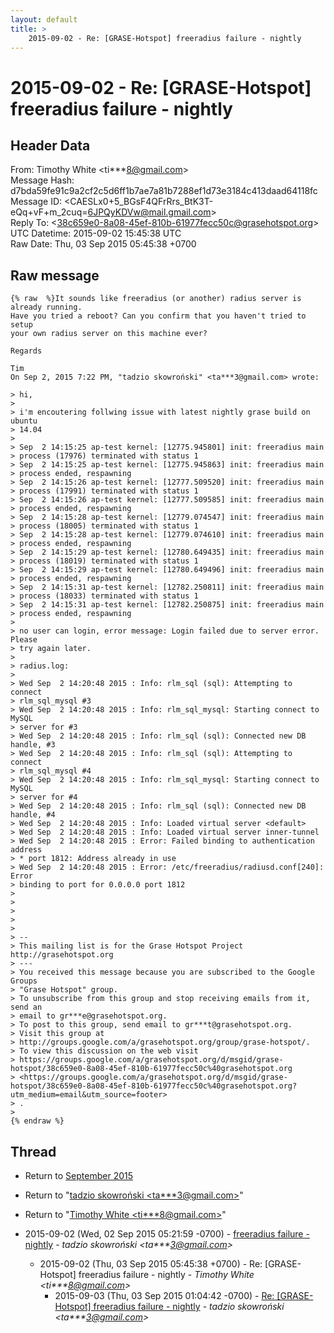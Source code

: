```yaml
---
layout: default
title: >
    2015-09-02 - Re: [GRASE-Hotspot] freeradius failure - nightly
---
```


# 2015-09-02 - Re: [GRASE-Hotspot] freeradius failure - nightly

## Header Data

From: Timothy White \<ti***8@gmail.com\><br>
Message Hash: d7bda59fe91c9a2cf2c5d6ff1b7ae7a81b7288ef1d73e3184c413daad64118fc<br>
Message ID: \<CAESLx0+5_BGsF4QFrRrs_BtK3T-eQq+vF+m_2cuq=6JPQyKDVw@mail.gmail.com\><br>
Reply To: \<38c659e0-8a08-45ef-810b-61977fecc50c@grasehotspot.org\><br>
UTC Datetime: 2015-09-02 15:45:38 UTC<br>
Raw Date: Thu, 03 Sep 2015 05:45:38 +0700<br>

## Raw message

```
{% raw  %}It sounds like freeradius (or another) radius server is already running.
Have you tried a reboot? Can you confirm that you haven't tried to setup
your own radius server on this machine ever?

Regards

Tim
On Sep 2, 2015 7:22 PM, "tadzio skowroński" <ta***3@gmail.com> wrote:

> hi,
>
> i'm encoutering follwing issue with latest nightly grase build on ubuntu
> 14.04
>
> Sep  2 14:15:25 ap-test kernel: [12775.945801] init: freeradius main
> process (17976) terminated with status 1
> Sep  2 14:15:25 ap-test kernel: [12775.945863] init: freeradius main
> process ended, respawning
> Sep  2 14:15:26 ap-test kernel: [12777.509520] init: freeradius main
> process (17991) terminated with status 1
> Sep  2 14:15:26 ap-test kernel: [12777.509585] init: freeradius main
> process ended, respawning
> Sep  2 14:15:28 ap-test kernel: [12779.074547] init: freeradius main
> process (18005) terminated with status 1
> Sep  2 14:15:28 ap-test kernel: [12779.074610] init: freeradius main
> process ended, respawning
> Sep  2 14:15:29 ap-test kernel: [12780.649435] init: freeradius main
> process (18019) terminated with status 1
> Sep  2 14:15:29 ap-test kernel: [12780.649496] init: freeradius main
> process ended, respawning
> Sep  2 14:15:31 ap-test kernel: [12782.250811] init: freeradius main
> process (18033) terminated with status 1
> Sep  2 14:15:31 ap-test kernel: [12782.250875] init: freeradius main
> process ended, respawning
>
> no user can login, error message: Login failed due to server error. Please
> try again later.
>
> radius.log:
>
> Wed Sep  2 14:20:48 2015 : Info: rlm_sql (sql): Attempting to connect
> rlm_sql_mysql #3
> Wed Sep  2 14:20:48 2015 : Info: rlm_sql_mysql: Starting connect to MySQL
> server for #3
> Wed Sep  2 14:20:48 2015 : Info: rlm_sql (sql): Connected new DB handle, #3
> Wed Sep  2 14:20:48 2015 : Info: rlm_sql (sql): Attempting to connect
> rlm_sql_mysql #4
> Wed Sep  2 14:20:48 2015 : Info: rlm_sql_mysql: Starting connect to MySQL
> server for #4
> Wed Sep  2 14:20:48 2015 : Info: rlm_sql (sql): Connected new DB handle, #4
> Wed Sep  2 14:20:48 2015 : Info: Loaded virtual server <default>
> Wed Sep  2 14:20:48 2015 : Info: Loaded virtual server inner-tunnel
> Wed Sep  2 14:20:48 2015 : Error: Failed binding to authentication address
> * port 1812: Address already in use
> Wed Sep  2 14:20:48 2015 : Error: /etc/freeradius/radiusd.conf[240]: Error
> binding to port for 0.0.0.0 port 1812
>
>
>
>
>
> --
> This mailing list is for the Grase Hotspot Project http://grasehotspot.org
> ---
> You received this message because you are subscribed to the Google Groups
> "Grase Hotspot" group.
> To unsubscribe from this group and stop receiving emails from it, send an
> email to gr***e@grasehotspot.org.
> To post to this group, send email to gr***t@grasehotspot.org.
> Visit this group at
> http://groups.google.com/a/grasehotspot.org/group/grase-hotspot/.
> To view this discussion on the web visit
> https://groups.google.com/a/grasehotspot.org/d/msgid/grase-hotspot/38c659e0-8a08-45ef-810b-61977fecc50c%40grasehotspot.org
> <https://groups.google.com/a/grasehotspot.org/d/msgid/grase-hotspot/38c659e0-8a08-45ef-810b-61977fecc50c%40grasehotspot.org?utm_medium=email&utm_source=footer>
> .
>
{% endraw %}
```

## Thread

+ Return to [September 2015](/archive/2015/09)

+ Return to "[tadzio skowroński <ta***3<span>@</span>gmail.com>](/authors/ta___3_at_gmail_com)"
+ Return to "[Timothy White <ti***8<span>@</span>gmail.com>](/authors/ti___8_at_gmail_com)"

+ 2015-09-02 (Wed, 02 Sep 2015 05:21:59 -0700) - [freeradius failure - nightly](/archive/2015/09/232b359da740dc867d06fd08036e003998f836979549d2d899ce5f0c3d47502c) - _tadzio skowroński \<ta***3@gmail.com\>_
  + 2015-09-02 (Thu, 03 Sep 2015 05:45:38 +0700) - Re: [GRASE-Hotspot] freeradius failure - nightly - _Timothy White \<ti***8@gmail.com\>_
    + 2015-09-03 (Thu, 03 Sep 2015 01:04:42 -0700) - [Re: [GRASE-Hotspot] freeradius failure - nightly](/archive/2015/09/0bcb39b98a727f067aac386518a4b2f95963c5d93c60db4761d6bbc8b1c1202e) - _tadzio skowroński \<ta***3@gmail.com\>_

